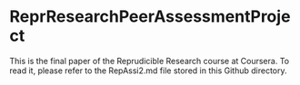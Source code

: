 ReprResearchPeerAssessmentProject
=================================

This is the final paper of the Reprudicible Research course at Coursera. 
To read it, please refer to the RepAssi2.md file stored in this Github directory.


